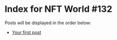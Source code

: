 # Index for NFT World #132
Posts will be displayed in the order below:

- [Your first post](./001-first.md)

